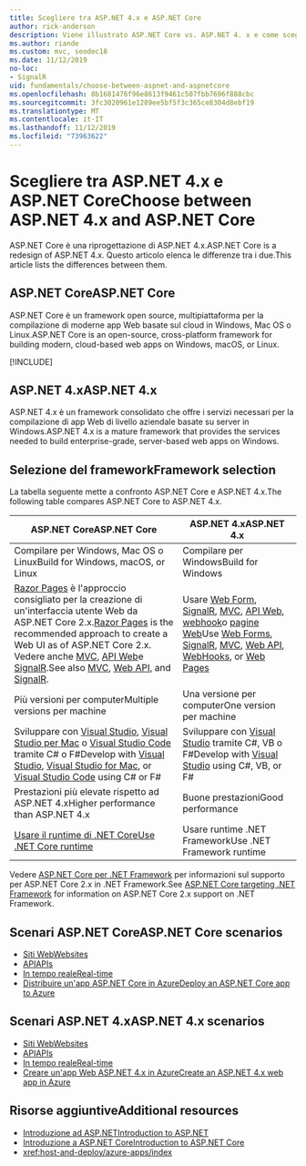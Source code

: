 ```yaml
---
title: Scegliere tra ASP.NET 4.x e ASP.NET Core
author: rick-anderson
description: Viene illustrato ASP.NET Core vs. ASP.NET 4. x e come scegliere tra di essi.
ms.author: riande
ms.custom: mvc, seodec18
ms.date: 11/12/2019
no-loc:
- SignalR
uid: fundamentals/choose-between-aspnet-and-aspnetcore
ms.openlocfilehash: 8b1681476f96e8613f9461c507fbb7696f888cbc
ms.sourcegitcommit: 3fc3020961e1289ee5bf5f3c365ce8304d8ebf19
ms.translationtype: MT
ms.contentlocale: it-IT
ms.lasthandoff: 11/12/2019
ms.locfileid: "73963622"
---
```

# <a name="choose-between-aspnet-4x-and-aspnet-core"></a><span data-ttu-id="299e0-103">Scegliere tra ASP.NET 4.x e ASP.NET Core</span><span class="sxs-lookup"><span data-stu-id="299e0-103">Choose between ASP.NET 4.x and ASP.NET Core</span></span>

<span data-ttu-id="299e0-104">ASP.NET Core è una riprogettazione di ASP.NET 4.x.</span><span class="sxs-lookup"><span data-stu-id="299e0-104">ASP.NET Core is a redesign of ASP.NET 4.x.</span></span> <span data-ttu-id="299e0-105">Questo articolo elenca le differenze tra i due.</span><span class="sxs-lookup"><span data-stu-id="299e0-105">This article lists the differences between them.</span></span>

## <a name="aspnet-core"></a><span data-ttu-id="299e0-106">ASP.NET Core</span><span class="sxs-lookup"><span data-stu-id="299e0-106">ASP.NET Core</span></span>

<span data-ttu-id="299e0-107">ASP.NET Core è un framework open source, multipiattaforma per la compilazione di moderne app Web basate sul cloud in Windows, Mac OS o Linux.</span><span class="sxs-lookup"><span data-stu-id="299e0-107">ASP.NET Core is an open-source, cross-platform framework for building modern, cloud-based web apps on Windows, macOS, or Linux.</span></span>

[!INCLUDE[](~/includes/benefits.md)]

## <a name="aspnet-4x"></a><span data-ttu-id="299e0-108">ASP.NET 4.x</span><span class="sxs-lookup"><span data-stu-id="299e0-108">ASP.NET 4.x</span></span>

<span data-ttu-id="299e0-109">ASP.NET 4.x è un framework consolidato che offre i servizi necessari per la compilazione di app Web di livello aziendale basate su server in Windows.</span><span class="sxs-lookup"><span data-stu-id="299e0-109">ASP.NET 4.x is a mature framework that provides the services needed to build enterprise-grade, server-based web apps on Windows.</span></span>

## <a name="framework-selection"></a><span data-ttu-id="299e0-110">Selezione del framework</span><span class="sxs-lookup"><span data-stu-id="299e0-110">Framework selection</span></span>

<span data-ttu-id="299e0-111">La tabella seguente mette a confronto ASP.NET Core e ASP.NET 4.x.</span><span class="sxs-lookup"><span data-stu-id="299e0-111">The following table compares ASP.NET Core to ASP.NET 4.x.</span></span>

| <span data-ttu-id="299e0-112">ASP.NET Core</span><span class="sxs-lookup"><span data-stu-id="299e0-112">ASP.NET Core</span></span> | <span data-ttu-id="299e0-113">ASP.NET 4.x</span><span class="sxs-lookup"><span data-stu-id="299e0-113">ASP.NET 4.x</span></span> |
|---|---|
|<span data-ttu-id="299e0-114">Compilare per Windows, Mac OS o Linux</span><span class="sxs-lookup"><span data-stu-id="299e0-114">Build for Windows, macOS, or Linux</span></span>|<span data-ttu-id="299e0-115">Compilare per Windows</span><span class="sxs-lookup"><span data-stu-id="299e0-115">Build for Windows</span></span>|
|<span data-ttu-id="299e0-116">[Razor Pages](xref:razor-pages/index) è l'approccio consigliato per la creazione di un'interfaccia utente Web da ASP.NET Core 2.x.</span><span class="sxs-lookup"><span data-stu-id="299e0-116">[Razor Pages](xref:razor-pages/index) is the recommended approach to create a Web UI as of ASP.NET Core 2.x.</span></span> <span data-ttu-id="299e0-117">Vedere anche [MVC](xref:mvc/overview), [API Web](xref:tutorials/first-web-api)e [SignalR](xref:signalr/introduction).</span><span class="sxs-lookup"><span data-stu-id="299e0-117">See also [MVC](xref:mvc/overview), [Web API](xref:tutorials/first-web-api), and [SignalR](xref:signalr/introduction).</span></span>|<span data-ttu-id="299e0-118">Usare [Web Form](/aspnet/web-forms), [SignalR](/aspnet/signalr), [MVC](/aspnet/mvc), [API Web](/aspnet/web-api/), [webhook](/aspnet/webhooks/)o [pagine Web](/aspnet/web-pages)</span><span class="sxs-lookup"><span data-stu-id="299e0-118">Use [Web Forms](/aspnet/web-forms), [SignalR](/aspnet/signalr), [MVC](/aspnet/mvc), [Web API](/aspnet/web-api/), [WebHooks](/aspnet/webhooks/), or [Web Pages](/aspnet/web-pages)</span></span>|
|<span data-ttu-id="299e0-119">Più versioni per computer</span><span class="sxs-lookup"><span data-stu-id="299e0-119">Multiple versions per machine</span></span>|<span data-ttu-id="299e0-120">Una versione per computer</span><span class="sxs-lookup"><span data-stu-id="299e0-120">One version per machine</span></span>|
|<span data-ttu-id="299e0-121">Sviluppare con [Visual Studio](https://visualstudio.microsoft.com/vs/), [Visual Studio per Mac](https://visualstudio.microsoft.com/vs/mac/) o [Visual Studio Code](https://code.visualstudio.com/) tramite C# o F#</span><span class="sxs-lookup"><span data-stu-id="299e0-121">Develop with [Visual Studio](https://visualstudio.microsoft.com/vs/), [Visual Studio for Mac](https://visualstudio.microsoft.com/vs/mac/), or [Visual Studio Code](https://code.visualstudio.com/) using C# or F#</span></span>|<span data-ttu-id="299e0-122">Sviluppare con [Visual Studio](https://visualstudio.microsoft.com/vs/) tramite C#, VB o F#</span><span class="sxs-lookup"><span data-stu-id="299e0-122">Develop with [Visual Studio](https://visualstudio.microsoft.com/vs/) using C#, VB, or F#</span></span>|
|<span data-ttu-id="299e0-123">Prestazioni più elevate rispetto ad ASP.NET 4.x</span><span class="sxs-lookup"><span data-stu-id="299e0-123">Higher performance than ASP.NET 4.x</span></span>|<span data-ttu-id="299e0-124">Buone prestazioni</span><span class="sxs-lookup"><span data-stu-id="299e0-124">Good performance</span></span>|
|[<span data-ttu-id="299e0-125">Usare il runtime di .NET Core</span><span class="sxs-lookup"><span data-stu-id="299e0-125">Use .NET Core runtime</span></span>](/dotnet/standard/choosing-core-framework-server)|<span data-ttu-id="299e0-126">Usare runtime .NET Framework</span><span class="sxs-lookup"><span data-stu-id="299e0-126">Use .NET Framework runtime</span></span>|

<span data-ttu-id="299e0-127">Vedere [ASP.NET Core per .NET Framework](xref:index#target-framework) per informazioni sul supporto per ASP.NET Core 2.x in .NET Framework.</span><span class="sxs-lookup"><span data-stu-id="299e0-127">See [ASP.NET Core targeting .NET Framework](xref:index#target-framework) for information on ASP.NET Core 2.x support on .NET Framework.</span></span>

## <a name="aspnet-core-scenarios"></a><span data-ttu-id="299e0-128">Scenari ASP.NET Core</span><span class="sxs-lookup"><span data-stu-id="299e0-128">ASP.NET Core scenarios</span></span>

* [<span data-ttu-id="299e0-129">Siti Web</span><span class="sxs-lookup"><span data-stu-id="299e0-129">Websites</span></span>](xref:tutorials/first-mvc-app/index)
* [<span data-ttu-id="299e0-130">API</span><span class="sxs-lookup"><span data-stu-id="299e0-130">APIs</span></span>](xref:tutorials/first-web-api)
* [<span data-ttu-id="299e0-131">In tempo reale</span><span class="sxs-lookup"><span data-stu-id="299e0-131">Real-time</span></span>](xref:signalr/index)
* [<span data-ttu-id="299e0-132">Distribuire un'app ASP.NET Core in Azure</span><span class="sxs-lookup"><span data-stu-id="299e0-132">Deploy an ASP.NET Core app to Azure</span></span>](/azure/app-service/app-service-web-get-started-dotnet)

## <a name="aspnet-4x-scenarios"></a><span data-ttu-id="299e0-133">Scenari ASP.NET 4.x</span><span class="sxs-lookup"><span data-stu-id="299e0-133">ASP.NET 4.x scenarios</span></span>

* [<span data-ttu-id="299e0-134">Siti Web</span><span class="sxs-lookup"><span data-stu-id="299e0-134">Websites</span></span>](/aspnet/mvc)
* [<span data-ttu-id="299e0-135">API</span><span class="sxs-lookup"><span data-stu-id="299e0-135">APIs</span></span>](/aspnet/web-api)
* [<span data-ttu-id="299e0-136">In tempo reale</span><span class="sxs-lookup"><span data-stu-id="299e0-136">Real-time</span></span>](/aspnet/signalr)
* [<span data-ttu-id="299e0-137">Creare un'app Web ASP.NET 4.x in Azure</span><span class="sxs-lookup"><span data-stu-id="299e0-137">Create an ASP.NET 4.x web app in Azure</span></span>](/azure/app-service/app-service-web-get-started-dotnet-framework)

## <a name="additional-resources"></a><span data-ttu-id="299e0-138">Risorse aggiuntive</span><span class="sxs-lookup"><span data-stu-id="299e0-138">Additional resources</span></span>

* [<span data-ttu-id="299e0-139">Introduzione ad ASP.NET</span><span class="sxs-lookup"><span data-stu-id="299e0-139">Introduction to ASP.NET</span></span>](/aspnet/overview)
* [<span data-ttu-id="299e0-140">Introduzione a ASP.NET Core</span><span class="sxs-lookup"><span data-stu-id="299e0-140">Introduction to ASP.NET Core</span></span>](xref:index)
* <xref:host-and-deploy/azure-apps/index>
